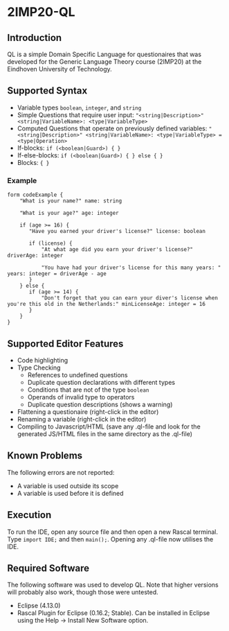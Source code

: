 # 2IMP20-QL
## Introduction
QL is a simple Domain Specific Language for questionaires that was developed for the Generic Language Theory course (2IMP20) at the Eindhoven University of Technology.

## Supported Syntax
- Variable types `boolean`, `integer`, and `string`
- Simple Questions that require user input: `"<string|Description>" <string|VariableName>: <type|VariableType>`
- Computed Questions that operate on previously defined variables: `"<string|Description>" <string|VariableName>: <type|VariableType> = <type|Operation>`
- If-blocks: `if (<boolean|Guard>) { }`
- If-else-blocks: `if (<boolean|Guard>) { } else { }`
- Blocks: `{ }`

### Example
```
form codeExample {
    "What is your name?" name: string
    
    "What is your age?" age: integer
    
    if (age >= 16) {
       "Have you earned your driver's license?" license: boolean
       
       if (license) {
           "At what age did you earn your driver's license?" driverAge: integer
           
           "You have had your driver's license for this many years: " years: integer = driverAge - age
       }
    } else {
       if (age >= 14) {
           "Don't forget that you can earn your diver's license when you're this old in the Netherlands:" minLicenseAge: integer = 16
       }
    }
}
```

## Supported Editor Features
- Code highlighting
- Type Checking
  - References to undefined questions
  - Duplicate question declarations with different types
  - Conditions that are not of the type `boolean`
  - Operands of invalid type to operators
  - Duplicate question descriptions (shows a warning)
- Flattening a questionaire (right-click in the editor)
- Renaming a variable (right-click in the editor)
- Compiling to Javascript/HTML (save any .ql-file and look for the generated JS/HTML files in the same directory as the .ql-file)

## Known Problems
The following errors are not reported:
- A variable is used outside its scope
- A variable is used before it is defined

## Execution
To run the IDE, open any source file and then open a new Rascal terminal. Type `import IDE;` and then `main();`. Opening any .ql-file now utilises the IDE.

## Required Software
The following software was used to develop QL. Note that higher versions will probably also work, though those were untested.
- Eclipse (4.13.0)
- Rascal Plugin for Eclipse (0.16.2; Stable). Can be installed in Eclipse using the Help -> Install New Software option.
